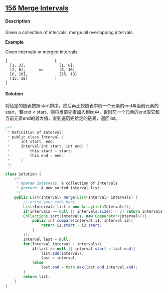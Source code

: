 ## [156 Merge Intervals](http://www.lintcode.com/en/problem/merge-intervals/)

#### Description

Given a collection of intervals, merge all overlapping intervals.

**Example**

Given intervals => merged intervals:

```
[                     [
  [1, 3],               [1, 6],
  [2, 6],      =>       [8, 10],
  [8, 10],              [15, 18]
  [15, 18]            ]
]
```

#### Solution

将给定的链表按照start排序，然后再比较链表中前一个元素的end与当前元素的start，若end < start，则将当前元素加入到ist中，否则前一个元素的end取它和当前元素end的最大值，直到遍历完给定的链表，返回list。

```java
/**
 * Definition of Interval:
 * public class Interval {
 *     int start, end;
 *     Interval(int start, int end) {
 *         this.start = start;
 *         this.end = end;
 *     }
 */

class Solution {
    /**
     * @param intervals, a collection of intervals
     * @return: A new sorted interval list.
     */
    public List<Interval> merge(List<Interval> intervals) {
        // write your code here
        List<Interval> list = new ArrayList<Interval>();
        if(intervals == null || intervals.size() < 2) return intervals;
        Collections.sort(intervals, new Comparator<Interval>(){
            public int compare(Interval i1, Interval i2){
                return i1.start - i2.start;
            }
        });
        Interval last = null;
        for(Interval interval : intervals){
            if(last == null || interval.start > last.end){
                list.add(interval);
                last = interval;
            }else
                last.end = Math.max(last.end,interval.end);
        }
        return list;
    }
}
```

